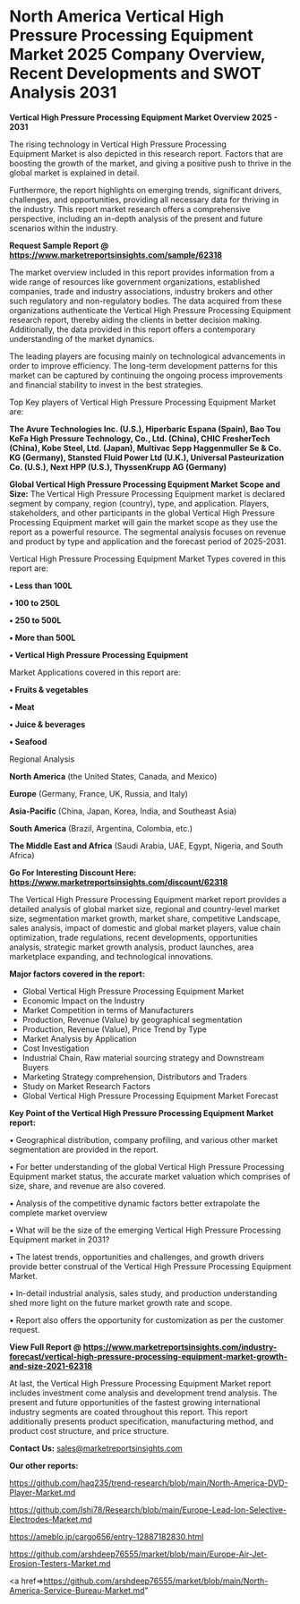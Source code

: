 # North America Vertical High Pressure Processing Equipment Market 2025 Company Overview, Recent Developments and SWOT Analysis 2031

<Strong> Vertical High Pressure Processing Equipment Market Overview 2025 - 2031</strong>

The rising technology in Vertical High Pressure Processing Equipment Market is also depicted in this research report. Factors that are boosting the growth of the market, and giving a positive push to thrive in the global market is explained in detail.

Furthermore, the report highlights on emerging trends, significant drivers, challenges, and opportunities, providing all necessary data for thriving in the industry. This report market research offers a comprehensive perspective, including an in-depth analysis of the present and future scenarios within the industry.

<strong>Request Sample Report @ <a href=https://www.marketreportsinsights.com/sample/62318>https://www.marketreportsinsights.com/sample/62318</a></strong>

The market overview included in this report provides information from a wide range of resources like government organizations, established companies, trade and industry associations, industry brokers and other such regulatory and non-regulatory bodies. The data acquired from these organizations authenticate the Vertical High Pressure Processing Equipment research report, thereby aiding the clients in better decision making. Additionally, the data provided in this report offers a contemporary understanding of the market dynamics.

The leading players are focusing mainly on technological advancements in order to improve efficiency. The long-term development patterns for this market can be captured by continuing the ongoing process improvements and financial stability to invest in the best strategies.

Top Key players of Vertical High Pressure Processing Equipment Market are:

<strong>The Avure Technologies Inc. (U.S.), Hiperbaric Espana (Spain), Bao Tou KeFa High Pressure Technology, Co., Ltd. (China), CHIC FresherTech (China), Kobe Steel, Ltd. (Japan), Multivac Sepp Haggenmuller Se & Co. KG (Germany), Stansted Fluid Power Ltd (U.K.), Universal Pasteurization Co. (U.S.), Next HPP (U.S.), ThyssenKrupp AG (Germany)</strong>

<strong><b>Global Vertical High Pressure Processing Equipment Market Scope and Size:</b></strong>
The Vertical High Pressure Processing Equipment market is declared segment by company, region (country), type, and application. Players, stakeholders, and other participants in the global Vertical High Pressure Processing Equipment market will gain the market scope as they use the report as a powerful resource. The segmental analysis focuses on revenue and product by type and application and the forecast period of 2025-2031.

Vertical High Pressure Processing Equipment Market Types covered in this report are:

<strong>• Less than 100L

• 100 to 250L

• 250 to 500L

• More than 500L

• Vertical High Pressure Processing Equipment</strong>

Market Applications covered in this report are:

<strong>• Fruits & vegetables

• Meat

• Juice & beverages

• Seafood</strong> 

Regional Analysis

<strong>North America</strong> (the United States, Canada, and Mexico)

<strong>Europe</strong> (Germany, France, UK, Russia, and Italy)

<strong>Asia-Pacific</strong> (China, Japan, Korea, India, and Southeast Asia)

<strong>South America</strong> (Brazil, Argentina, Colombia, etc.)

<strong>The Middle East and Africa</strong> (Saudi Arabia, UAE, Egypt, Nigeria, and South Africa)

<strong>Go For Interesting Discount Here: <a href=https://www.marketreportsinsights.com/discount/62318>https://www.marketreportsinsights.com/discount/62318</a></strong>

The Vertical High Pressure Processing Equipment market report provides a detailed analysis of global market size, regional and country-level market size, segmentation market growth, market share, competitive Landscape, sales analysis, impact of domestic and global market players, value chain optimization, trade regulations, recent developments, opportunities analysis, strategic market growth analysis, product launches, area marketplace expanding, and technological innovations.

<strong><b>Major factors covered in the report:</b></strong>
<ul>
  <li>Global Vertical High Pressure Processing Equipment Market </li>
  <li>Economic Impact on the Industry</li>
  <li>Market Competition in terms of Manufacturers</li>
  <li>Production, Revenue (Value) by geographical segmentation</li>
  <li>Production, Revenue (Value), Price Trend by Type</li>
  <li>Market Analysis by Application</li>
  <li>Cost Investigation</li>
  <li>Industrial Chain, Raw material sourcing strategy and Downstream Buyers</li>
  <li>Marketing Strategy comprehension, Distributors and Traders</li>
  <li>Study on Market Research Factors</li>
  <li>Global Vertical High Pressure Processing Equipment Market Forecast</li>
</ul>

<strong><b>Key Point of the Vertical High Pressure Processing Equipment Market report:</b></strong>

• Geographical distribution, company profiling, and various other market segmentation are provided in the report.

• For better understanding of the global Vertical High Pressure Processing Equipment market status, the accurate market valuation which comprises of size, share, and revenue are also covered.

• Analysis of the competitive dynamic factors better extrapolate the complete market overview

• What will be the size of the emerging Vertical High Pressure Processing Equipment market in 2031?

• The latest trends, opportunities and challenges, and growth drivers provide better construal of the Vertical High Pressure Processing Equipment Market.

• In-detail industrial analysis, sales study, and production understanding shed more light on the future market growth rate and scope.

• Report also offers the opportunity for customization as per the customer request.

<strong><b>View Full Report @ <a href=https://www.marketreportsinsights.com/industry-forecast/vertical-high-pressure-processing-equipment-market-growth-and-size-2021-62318>https://www.marketreportsinsights.com/industry-forecast/vertical-high-pressure-processing-equipment-market-growth-and-size-2021-62318</a></b></strong>


At last, the Vertical High Pressure Processing Equipment Market report includes investment come analysis and development trend analysis. The present and future opportunities of the fastest growing international industry segments are coated throughout this report. This report additionally presents product specification, manufacturing method, and product cost structure, and price structure.

<strong>Contact Us:</strong>
sales@marketreportsinsights.com

<strong>Our other reports:</strong>

<a href=https://github.com/haq235/trend-research/blob/main/North-America-DVD-Player-Market.md>https://github.com/haq235/trend-research/blob/main/North-America-DVD-Player-Market.md</a>

<a href=https://github.com/Ishi78/Research/blob/main/Europe-Lead-Ion-Selective-Electrodes-Market.md>https://github.com/Ishi78/Research/blob/main/Europe-Lead-Ion-Selective-Electrodes-Market.md</a>

<a href=https://ameblo.jp/cargo656/entry-12887182830.html>https://ameblo.jp/cargo656/entry-12887182830.html</a>

<a href=https://github.com/arshdeep76555/market/blob/main/Europe-Air-Jet-Erosion-Testers-Market.md>https://github.com/arshdeep76555/market/blob/main/Europe-Air-Jet-Erosion-Testers-Market.md</a>

<a href=>https://github.com/arshdeep76555/market/blob/main/North-America-Service-Bureau-Market.md</a>"
